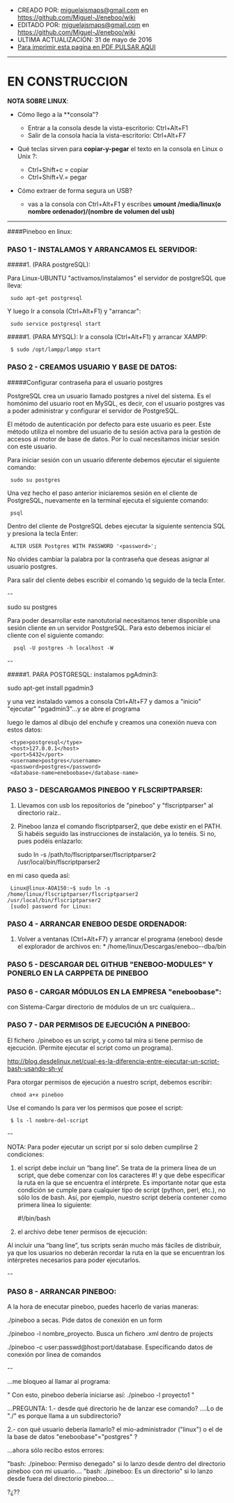* CREADO POR: miguelajsmaps@gmail.com en https://github.com/Miguel-J/eneboo/wiki
* EDITADO POR: miguelajsmaps@gmail.com en https://github.com/Miguel-J/eneboo/wiki
* ULTIMA ACTUALIZACIÓN: 31 de mayo de 2016
* [Para imprimir esta pagina en PDF PULSAR AQUI](https://gitprint.com/Miguel-J/eneboo/wiki/Pineboo-Instalacion)

----

# EN CONSTRUCCION


**NOTA SOBRE LINUX**:
* Cómo llego a la **consola"?
     * Entrar a la consola desde la vista-escritorio: Ctrl+Alt+F1
     * Salir de la consola hacia la vista-escritorio: Ctrl+Alt+F7

* Qué teclas sirven para **copiar-y-pegar** el texto en la consola en Linux o Unix ?:
     * Ctrl+Shift+c = copiar
     * Ctrl+Shift+V.= pegar

* Cómo extraer de forma segura un USB?
     * vas a la consola con Ctrl+Alt+F1 y escribes **umount /media/linux(o nombre ordenador)/(nombre de volumen del usb)**

----
####Pineboo en linux:

### PASO 1 - INSTALAMOS Y ARRANCAMOS EL SERVIDOR:

#####1. (PARA postgreSQL): 

Para Linux-UBUNTU "activamos/instalamos" el servidor de postgreSQL que lleva:

     sudo apt-get postgresql

Y luego Ir a consola (Ctrl+Alt+F1) y "arrancar":

     sudo service postgresql start

#####1. (PARA MYSQL): Ir a consola (Ctrl+Alt+F1) y arrancar XAMPP: 

     $ sudo /opt/lampp/lampp start


### PASO 2 - CREAMOS USUARIO Y BASE DE DATOS:

#####Configurar contraseña para el usuario postgres

PostgreSQL crea un usuario llamado postgres a nivel del sistema. Es el homónimo del usuario root en MySQL, es decir, con el usuario postgres vas a poder administrar y configurar el servidor de PostgreSQL.

El método de autenticación por defecto para este usuario es peer. Este método utiliza el nombre del usuario de tu sesión activa para la gestión de accesos al motor de base de datos. Por lo cual necesitamos iniciar sesión con este usuario.

Para iniciar sesión con un usuario diferente debemos ejecutar el siguiente comando:

     sudo su postgres

Una vez hecho el paso anterior iniciaremos sesión en el cliente de PostgreSQL, nuevamente en la terminal ejecuta el siguiente comando:

     psql

Dentro del cliente de PostgreSQL debes ejecutar la siguiente sentencia SQL y presiona la tecla Enter:

     ALTER USER Postgres WITH PASSWORD '<password>';

No olvides cambiar la palabra <password> por la contraseña que deseas asignar al usuario postgres.

Para salir del cliente debes escribir el comando \q seguido de la tecla Enter.

--

sudo su postgres

Para poder desarrollar este nanotutorial necesitamos tener disponible una sesión cliente en un servidor PostgreSQL. Para esto debemos iniciar el cliente con el siguiente comando:

      psql -U postgres -h localhost -W

--

#####1. PARA POSTGRESQL: instalamos pgAdmin3:

sudo apt-get install pgadmin3

y una vez instalado vamos a consola Ctrl+Alt+F7 y damos a "inicio" "ejecutar" "pgadmin3"...y se abre el programa

luego le damos al dibujo del enchufe y creamos una conexión nueva con estos datos:

     <type>postgresql</type>
     <host>127.0.0.1</host>
     <port>5432</port>
     <username>postgres</username>
     <password>postgres</password>
     <database-name>eneboobase</database-name>


### PASO 3 - DESCARGAMOS PINEBOO Y FLSCRIPTPARSER:

1. Llevamos con usb los repositorios de "pineboo" y "flscriptparser" al directorio raíz..

1. Pineboo lanza el comando flscriptparser2, que debe existir en el PATH. Si habéis seguido las instrucciones de instalación, ya lo tenéis. Si no, pues podéis enlazarlo:

     sudo ln -s /path/to/flscriptparser/flscriptparser2 /usr/local/bin/flscriptparser2

en mi caso queda así:

     Linux@linux-AOA150:~$ sudo ln -s /home/linux/flscriptparser/flscriptparser2 /usr/local/bin/flscriptparser2
     [sudo] password for Linux:

### PASO 4 - ARRANCAR ENEBOO DESDE ORDENADOR:

1. Volver a ventanas (Ctrl+Alt+F7) y arrancar el programa (eneboo) desde el explorador de archivos en:
         * /home/linux/Descargas/eneboo--dba/bin

### PASO 5 - DESCARGAR DEL GITHUB "ENEBOO-MODULES" Y PONERLO EN LA CARPPETA DE PINEBOO

### PASO 6 - CARGAR MÓDULOS EN LA EMPRESA "eneboobase": 

con Sistema-Cargar directorio de módulos de un src cualquiera...

### PASO 7 - DAR PERMISOS DE EJECUCIÓN A PINEBOO:

El fichero ./pineboo es un script, y como tal mira si tiene permiso de ejecución. (Permite ejecutar el script como un programa). 

http://blog.desdelinux.net/cual-es-la-diferencia-entre-ejecutar-un-script-bash-usando-sh-y/

Para otorgar permisos de ejecución a nuestro script, debemos escribir:

     chmod a+x pineboo

Use el comando ls para ver los permisos que posee el script:

     $ ls -l nombre-del-script

--

NOTA: Para poder ejecutar un script por sí solo deben cumplirse 2 condiciones:

1. el script debe incluir un “bang line”. Se trata de la primera línea de un script, que debe comenzar con los caracteres #! y que debe especificar la ruta en la que se encuentra el intérprete. Es importante notar que esta condición se cumple para cualquier tipo de script (python, perl, etc.), no sólo los de bash. Así, por ejemplo, nuestro script debería contener como primera línea lo siguiente:

     #!/bin/bash

1. el archivo debe tener permisos de ejecución:

Al incluir una “bang line”, tus scripts serán mucho más fáciles de distribuir, ya que los usuarios no deberán recordar la ruta en la que se encuentran los intérpretes necesarios para poder ejecutarlos. 

--

### PASO 8 - ARRANCAR PINEBOO:

A la hora de enecutar pineboo, puedes hacerlo de varias maneras:

./pineboo a secas. Pide datos de conexión en un form

./pineboo -l nombre_proyecto. Busca un fichero .xml dentro de projects

./pineboo -c user:passwd@host:port/database. Especificando datos de conexión por linea de comandos

--

...me bloqueo al llamar al programa: 

"
Con esto, pineboo debería iniciarse así:
     ./pineboo -l proyecto1
"


...PREGUNTA:
1.- desde qué directorio he de lanzar ese comando? ....Lo de "./" es porque llama a un subdirectorio?


2.- con qué usuario debería llamarlo? el mio-administrador ("linux") o el de la base de datos "eneboobase"="postgres" ?


...ahora sólo recibo estos errores:

"bash: ./pineboo: Permiso denegado" si lo lanzo desde dentro del directorio pineboo con mi usuario....
"bash: ./pineboo: Es un directorio" si lo lanzo desde fuera  del directorio pineboo....


?¿??
